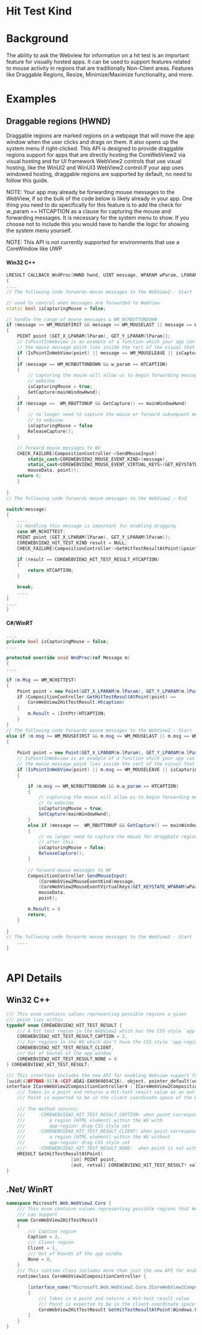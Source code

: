 Hit Test Kind
===

# Background
The ability to ask the Webview for information on a hit test is an important feature for 
visually hosted apps. It can be used to support features related to mouse activity in 
regions that are traditionally Non-Client areas. Features like Draggable Regions, 
Resize, Minimize/Maximize functionality, and more.


# Examples
## Draggable regions (HWND)
Draggable regions are marked regions on a webpage that will move the app window when the 
user clicks and drags on them. It also opens up the system menu if right-clicked. This 
API is designed to provide draggable regions support for apps that are directly hosting 
the CoreWebView2 via visual hosting and for UI framework WebView2 controls that use visual 
hosting, like the WinUI2 and WinUI3 WebView2 control.If your app uses windowed hosting, 
draggable regions are supported by default, no need to follow this guide.

NOTE: Your app may already be forwarding mouse messages to the WebView, if so the bulk 
of the code below is likely already in your app. One thing you need to do specifically 
for this feature is to add the check for w_param == HTCAPTION as a clause for capturing 
the mouse and forwarding messages. It is necessary for the system menu to show. If you 
choose not to include this you would have to handle the logic for showing the system menu 
yourself.

NOTE: This API is not currently supported for environments that use a CoreWindow like UWP

#### Win32 C++
```cpp
LRESULT CALLBACK WndProc(HWND hwnd, UINT message, WPARAM wParam, LPARAM lParam)
{
....
// The following code forwards mouse messages to the WebView2 - Start

// used to control when messages are forwarded to WebView
static bool isCapturingMouse = false; 

// handle the range of mouse messages & WM_NCRBUTTONDOWN
if (message >= WM_MOUSEFIRST && message <= WM_MOUSELAST || message == WM_NCRBUTTONDOWN) 
{
    POINT point {GET_X_LPARAM(lParam), GET_Y_LPARAM(lParam)};
    // IsPointInWebview is an example of a function which your app can implement that checks if 
    // the mouse message point lies inside the rect of the visual that hosts the WebView
    if (IsPointInWebView(point) || message == WM_MOUSELEAVE || isCapturingMouse) 
    {
    if (message == WM_NCRBUTTONDOWN && w_param == HTCAPTION)
    {
        // capturing the mouse will allow us to begin forwarding messages to 
        // webview
        isCapturingMouse = true;
        SetCapture(mainWindowHwnd);
    }
    if (message ==  WM_RBUTTONUP && GetCapture() == mainWindowHwnd) 
    {
        // no longer need to capture the mouse or forward subsequent messages 
        // to webview
        isCapturingMouse = false 
        ReleaseCapture();
    }

    // forward mouse messages to WV
    CHECK_FAILURE(CompositionController->SendMouseInput(
        static_cast<COREWEBVIEW2_MOUSE_EVENT_KIND>(message),
        static_cast<COREWEBVIEW2_MOUSE_EVENT_VIRTUAL_KEYS>(GET_KEYSTATE_WPARAM(wParam)),
        mouseData, point));
    return 0;
    }
    
}
// The following code forwards mouse messages to the WebView2 - End

switch(message) 
{
    ....
    // Handling this message is important for enabling dragging
    case WM_NCHITTEST:
    POINT point {GET_X_LPARAM(lParam), GET_Y_LPARAM(lParam)};
    COREWEBVIEW2_HIT_TEST_KIND result = NULL;
    CHECK_FAILURE(CompositionController->GetHitTestResultAtPoint(&point, &result));

    if (result == COREWEBVIEW2_HIT_TEST_RESULT_HTCAPTION)
    {
        return HTCAPTION;
    }

    break;
    ....
}
....
}
```
#### C#/WinRT
```c#
....
private bool isCapturingMouse = false;
....

protected override void WndProc(ref Message m)
{
....

if (m.Msg == WM_NCHITTEST)
{
    Point point = new Point(GET_X_LPARAM(m.lParam), GET_Y_LPARAM(m.lParam));
    if (CompositionController.GetHitTestResultAtPoint(point) == 
        CoreWebView2HitTestResult.Htcaption) 
    {
        m.Result = (IntPtr)HTCAPTION;
    }
}
// The following code forwards mouse messages to the WebView2 - Start
else if (m.msg >= WM_MOUSEFIRST && m.msg <= WM_MOUSELAST || m.msg == WM_NCRBUTTONDOWN) 
{
  
    Point point = new Point(GET_X_LPARAM(m.lParam), GET_Y_LPARAM(m.lParam));
    // IsPointInWebview is an example of a function which your app can implement that checks if 
    // the mouse message point lies inside the rect of the visual that hosts the WebView
    if (IsPointInWebView(point) || m.msg == WM_MOUSELEAVE || isCapturingMouse) 
    {

        if (m.msg == WM_NCRBUTTONDOWN && m.w_param == HTCAPTION) 
        {
            // capturing the mouse will allow us to begin forwarding messages 
            // to webview
            isCapturingMouse = true;
            SetCapture(mainWindowHwnd);
        }
        else if (message ==  WM_RBUTTONUP && GetCapture() == mainWindowHwnd) 
        {
            // no longer need to capture the mouse for draggbale regions support 
            // after this
            isCapturingMouse = false;
            ReleaseCapture();
        }
        
        // forward mouse messages to WV
        CompositionController.SendMouseInput(
            (CoreWebView2MouseEventKind)message,
            (CoreWebView2MouseEventVirtualKeys)GET_KEYSTATE_WPARAM(wParam),
            mouseData,
            point);

        m.Result = 0
        return;
    }
        
}
// The following code forwards mouse messages to the WebView2 - Start
    ....
}
       
```
# API Details
## Win32 C++
```cpp
/// This enum contains values representing possible regions a given
/// point lies within
typedef enum COREWEBVIEW2_HIT_TEST_RESULT {
    /// A hit test region in the WebView2 which has the CSS style `app-region: drag` set. Web content should use this CSS style to identify regions that should be treated like the app window's title bar. This has the same value as the Win32 HTCAPTION constant. 
    COREWEBVIEW2_HIT_TEST_RESULT_CAPTION = 2,
    /// For regions in the WV which don't have the CSS style 'app-region: drag' set
    COREWEBVIEW2_HIT_TEST_RESULT_CLIENT,
    /// Out of bounds of the app window
    COREWEBVIEW2_HIT_TEST_RESULT_NONE = 0
} COREWEBVIEW2_HIT_TEST_RESULT;

/// This interface includes the new API for enabling Webview support for hit-testing regions
[uuid(42BF7BA5-917A-4C27-ADA1-EA6969854C16), object, pointer_default(unique)]
interface ICoreWebView2CompositionController4 : ICoreWebView2CompositionController3 {
    /// Takes in a point and returns a Hit-test result value as an out parameter
    /// Point is expected to be in the client coordinate space of the WebView.
    
    /// The method returns: 
    ///     -COREWEBVIEW2_HIT_TEST_RESULT_CAPTION: when point corresponds to
    ///         a region (HTML element) within the WV with 
    ///         app-region: drag CSS style set
    ///     -COREWEBVIEW2_HIT_TEST_RESULT_CLIENT: when point corresponds to
    ///         a region (HTML element) within the WV without 
    ///         app-region: drag CSS style set
    ///     -COREWEBVIEW2_HIT_TEST_RESULT_NONE:  when point is not within the WV
    HRESULT GetHitTestResultAtPoint(
                        [in] POINT point, 
                        [out, retval] COREWEBVIEW2_HIT_TEST_RESULT* val);
}
```
## .Net/ WinRT
```c#
namespace Microsoft.Web.WebView2.Core {
    /// This enum contains values representing possible regions that Webview
    /// can support
    enum CoreWebView2HitTestResult
    {
        /// Caption region
        Caption = 2,
        /// Client region
        Client = 1,
        /// Out of bounds of the app window
        None = 0,
    }
    /// This runtime class includes more than just the new API for enabling Webview support for hit-testing regions
    runtimeclass CoreWebView2CompositionController {
        
        [interface_name("Microsoft.Web.WebView2.Core.ICoreWebView2CompositionController4")]
        {
            /// Takes in a point and returns a Hit-test result value
            /// Point is expected to be in the client coordinate space of the WebView
            CoreWebView2HitTestResult GetHitTestResultAtPoint(Windows.Foundation.Point point);
        }
    }
}
```